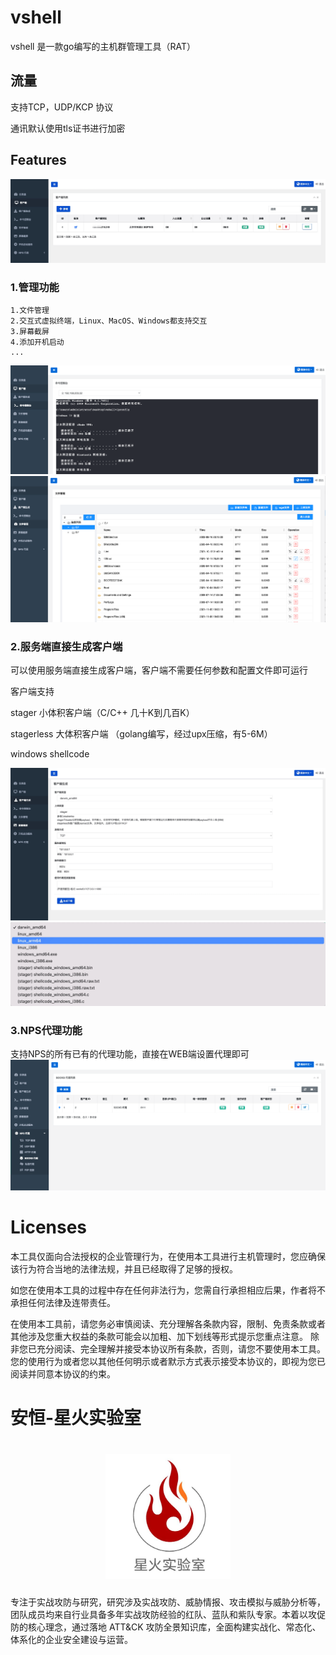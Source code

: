 # vshell

vshell 是一款go编写的主机群管理工具（RAT）

## 流量
支持TCP，UDP/KCP 协议

通讯默认使用tls证书进行加密

## Features
![](img/README/web.jpg)

### 1.管理功能
```
1.文件管理
2.交互式虚拟终端，Linux、MacOS、Windows都支持交互
3.屏幕截屏
4.添加开机启动
...
```
![](img/README/terminal.png)
![](img/README/filemanager.png)

### 2.服务端直接生成客户端
可以使用服务端直接生成客户端，客户端不需要任何参数和配置文件即可运行

客户端支持

stager 小体积客户端（C/C++ 几十K到几百K）

stagerless 大体积客户端 （golang编写，经过upx压缩，有5-6M）

windows shellcode

![](img/README/download.jpg)
![](img/README/type.jpg)

### 3.NPS代理功能

支持NPS的所有已有的代理功能，直接在WEB端设置代理即可
![](img/README/proxy.png)



# Licenses
本工具仅面向合法授权的企业管理行为，在使用本工具进行主机管理时，您应确保该行为符合当地的法律法规，并且已经取得了足够的授权。

如您在使用本工具的过程中存在任何非法行为，您需自行承担相应后果，作者将不承担任何法律及连带责任。

在使用本工具前，请您务必审慎阅读、充分理解各条款内容，限制、免责条款或者其他涉及您重大权益的条款可能会以加粗、加下划线等形式提示您重点注意。 除非您已充分阅读、完全理解并接受本协议所有条款，否则，请您不要使用本工具。您的使用行为或者您以其他任何明示或者默示方式表示接受本协议的，即视为您已阅读并同意本协议的约束。


# 安恒-星火实验室

<h1 align="center">
  <img src="img/README/starfile.jpeg" alt="starfile" width="200px">
  <br>
</h1>
专注于实战攻防与研究，研究涉及实战攻防、威胁情报、攻击模拟与威胁分析等，团队成员均来自行业具备多年实战攻防经验的红队、蓝队和紫队专家。本着以攻促防的核心理念，通过落地 ATT&CK 攻防全景知识库，全面构建实战化、常态化、体系化的企业安全建设与运营。

